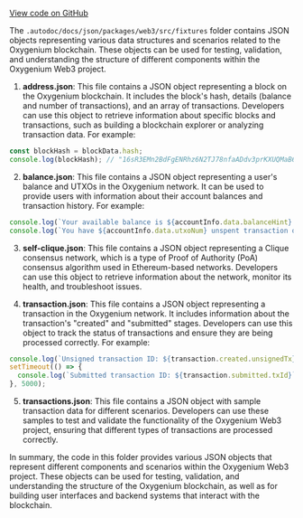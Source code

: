 [View code on GitHub](https://github.com/oxygenium/oxygenium-web3/.autodoc/docs/json/packages/web3/src/fixtures)

The `.autodoc/docs/json/packages/web3/src/fixtures` folder contains JSON objects representing various data structures and scenarios related to the Oxygenium blockchain. These objects can be used for testing, validation, and understanding the structure of different components within the Oxygenium Web3 project.

1. **address.json**: This file contains a JSON object representing a block on the Oxygenium blockchain. It includes the block's hash, details (balance and number of transactions), and an array of transactions. Developers can use this object to retrieve information about specific blocks and transactions, such as building a blockchain explorer or analyzing transaction data. For example:

```javascript
const blockHash = blockData.hash;
console.log(blockHash); // "16sR3EMn2BdFgENRhz6N2TJ78nfaADdv3prKXUQMaB6m3"
```

2. **balance.json**: This file contains a JSON object representing a user's balance and UTXOs in the Oxygenium network. It can be used to provide users with information about their account balances and transaction history. For example:

```javascript
console.log(`Your available balance is ${accountInfo.data.balanceHint}.`);
console.log(`You have ${accountInfo.data.utxoNum} unspent transaction outputs.`);
```

3. **self-clique.json**: This file contains a JSON object representing a Clique consensus network, which is a type of Proof of Authority (PoA) consensus algorithm used in Ethereum-based networks. Developers can use this object to retrieve information about the network, monitor its health, and troubleshoot issues. 

4. **transaction.json**: This file contains a JSON object representing a transaction in the Oxygenium network. It includes information about the transaction's "created" and "submitted" stages. Developers can use this object to track the status of transactions and ensure they are being processed correctly. For example:

```javascript
console.log(`Unsigned transaction ID: ${transaction.created.unsignedTx}`);
setTimeout(() => {
  console.log(`Submitted transaction ID: ${transaction.submitted.txId}`);
}, 5000);
```

5. **transactions.json**: This file contains a JSON object with sample transaction data for different scenarios. Developers can use these samples to test and validate the functionality of the Oxygenium Web3 project, ensuring that different types of transactions are processed correctly.

In summary, the code in this folder provides various JSON objects that represent different components and scenarios within the Oxygenium Web3 project. These objects can be used for testing, validation, and understanding the structure of the Oxygenium blockchain, as well as for building user interfaces and backend systems that interact with the blockchain.
